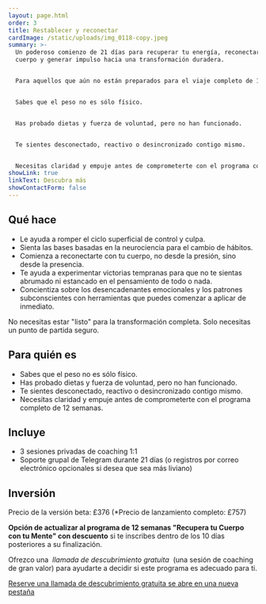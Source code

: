 ```yaml
---
layout: page.html
order: 3
title: Restablecer y reconectar
cardImage: /static/uploads/img_0118-copy.jpeg
summary: >-
  Un poderoso comienzo de 21 días para recuperar tu energía, reconectarte con tu
  cuerpo y generar impulso hacia una transformación duradera.


  Para aquellos que aún no están preparados para el viaje completo de 12 semanas, pero saben que algo debe cambiar.


  Sabes que el peso no es sólo físico.


  Has probado dietas y fuerza de voluntad, pero no han funcionado.


  Te sientes desconectado, reactivo o desincronizado contigo mismo.


  Necesitas claridad y empuje antes de comprometerte con el programa completo de 12 semanas.
showLink: true
linkText: Descubra más
showContactForm: false
---
```

## Qué hace

* Le ayuda a romper el ciclo superficial de control y culpa.
* Sienta las bases basadas en la neurociencia para el cambio de hábitos.
* Comienza a reconectarte con tu cuerpo, no desde la presión, sino desde la presencia.
* Te ayuda a experimentar victorias tempranas para que no te sientas abrumado ni estancado en el pensamiento de todo o nada.
* Concientiza sobre los desencadenantes emocionales y los patrones subconscientes con herramientas que puedes comenzar a aplicar de inmediato.

No necesitas estar "listo" para la transformación completa. Solo necesitas un punto de partida seguro.

## Para quién es

* Sabes que el peso no es sólo físico.
* Has probado dietas y fuerza de voluntad, pero no han funcionado.
* Te sientes desconectado, reactivo o desincronizado contigo mismo.
* Necesitas claridad y empuje antes de comprometerte con el programa completo de 12 semanas.

## Incluye

* 3 sesiones privadas de coaching 1:1
* Soporte grupal de Telegram durante 21 días (o registros por correo electrónico opcionales si desea que sea más liviano)

## Inversión

Precio de la versión beta: £376
(*Precio de lanzamiento completo: £757)

**Opción de actualizar al programa de 12 semanas "Recupera tu Cuerpo con tu Mente" con descuento** si te inscribes dentro de los 10 días posteriores a su finalización.

Ofrezco una  *llamada de descubrimiento gratuita*  (una sesión de coaching de gran valor) para ayudarte a decidir si este programa es adecuado para ti.

<a href="https://claudiadecarlo.zohobookings.eu/#/240577000000038054" rel="noopener noreferrer" class="btn" target="_blank">Reserve una llamada de descubrimiento gratuita <span class="sr-only">se abre en una nueva pestaña</span></a>
